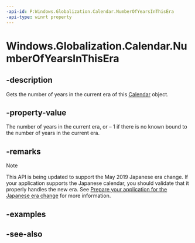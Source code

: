 ```yaml
---
-api-id: P:Windows.Globalization.Calendar.NumberOfYearsInThisEra
-api-type: winrt property
---
```


<!-- Property syntax
public int NumberOfYearsInThisEra { get; }
-->

# Windows.Globalization.Calendar.NumberOfYearsInThisEra

## -description
Gets the number of years in the current era of this [Calendar](calendar.md) object.

## -property-value
The number of years in the current era, or – 1 if there is no known bound to the number of years in the current era.

## -remarks

> [!NOTE]
> This API is being updated to support the May 2019 Japanese era change. If your application supports the Japanese calendar, you should validate that it properly handles the new era. See [Prepare your application for the Japanese era change](https://docs.microsoft.com/windows/uwp/design/globalizing/japanese-era-change) for more information.

## -examples

## -see-also
